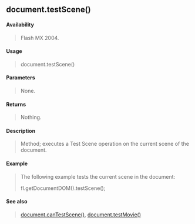 ## document.testScene()

#### Availability

> Flash MX 2004.

#### Usage

> document.testScene()

#### Parameters

> None.

#### Returns

> Nothing.

#### Description

> Method; executes a Test Scene operation on the current scene of the document.

#### Example

> The following example tests the current scene in the document:
>
> fl.getDocumentDOM().testScene();

#### See also

> [document.canTestScene()](#_bookmark148), [document.testMovie()](#_bookmark328)
